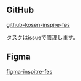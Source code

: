 ## GitHub
[github-kosen-inspire-fes](https://github.com/12r9p/kosen-inspire-fes)

タスクはissueで管理します。

## Figma
[figma-inspitre-fes](https://www.figma.com/files/team/1500371736927840259/all-projects?fuid=1384067810997510257)
